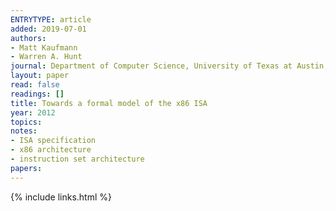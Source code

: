 ```yaml
---
ENTRYTYPE: article
added: 2019-07-01
authors:
- Matt Kaufmann
- Warren A. Hunt
journal: Department of Computer Science, University of Texas at Austin, Tech. Rep. TR-12-07
layout: paper
read: false
readings: []
title: Towards a formal model of the x86 ISA
year: 2012
topics:
notes:
- ISA specification
- x86 architecture
- instruction set architecture
papers:
---
```


{% include links.html %}
